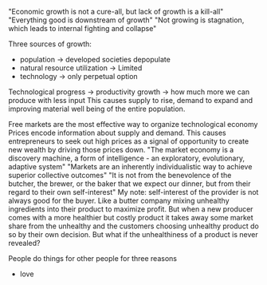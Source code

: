 "Economic growth is not a cure-all, but lack of growth is a kill-all"
"Everything good is downstream of growth"
"Not growing is stagnation, which leads to internal fighting and collapse"

Three sources of growth:
- population -> developed societies depopulate
- natural resource utilization -> Limited
- technology -> only perpetual option

Technological progress -> productivity growth -> how much more we can produce with less input
This causes supply to rise, demand to expand and improving material well being of the entire population.

Free markets are the most effective way to organize technological economy
Prices encode information about supply and demand.
This causes entrepreneurs to seek out high prices as a signal of opportunity to create new wealth by driving those prices down.
"The market economy is a discovery machine, a form of intelligence - an exploratory, evolutionary, adaptive system"
"Markets are an inherently individualistic way to achieve superior collective outcomes"
"It is not from the benevolence of the butcher, the brewer, or the baker that we expect our dinner, but from their regard to their own self-interest"
My note: 
	self-interest of the provider is not always good for the buyer. Like a butter company mixing unhealthy ingredients into their product to maximize profit. But when a new producer comes with a more healthier but costly product it takes away some market share from the unhealthy and the customers choosing unhealthy product do so by their own decision. But what if the unhealthiness of a product is never revealed?

People do things for other people for three reasons
- love

